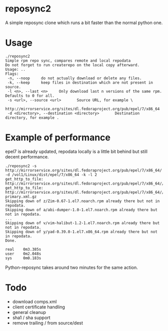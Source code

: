 # reposync2
A simple reposync clone which runs a bit faster than the normal python one.

# Usage
```
./reposync2
Simple rpm repo sync, compares remote and local repodata
Do not forget to run createrepo on the local copy afterward.
Usage: ..
Flags:
 -n, --noop     do not actually download or delete any files.
 -k, --keep     keep files in destination which are not present in source.
 -l <n>, --last <n>     Only download last n versions of the same rpm. Defaults to 0 for all.
 -s <url>, --source <url>       Source URL, for example \
                http://mirrorservice.org/sites/dl.fedoraproject.org/pub/epel/7/x86_64
 -d <directory>, --destination <directory>       Destination directory, for example .

```

# Example of performance
epel7 is already updated, repodata locally is a little bit behind but still decent performance.

```$ time make epel
./reposync2 -s http://mirrorservice.org/sites/dl.fedoraproject.org/pub/epel/7/x86_64/ -d /vol1/Linux/dist/epel/7/x86_64 -k -l 2
get_http_to_file: http://mirrorservice.org/sites/dl.fedoraproject.org/pub/epel/7/x86_64//repodata/repomd.xml
get_http_to_file: http://mirrorservice.org/sites/dl.fedoraproject.org/pub/epel/7/x86_64//repodata/72ef0a25b29a981d6d0bf196a7e61bbe1c730f40c8abce104f7a54d30d07b0f9-primary.xml.gz
Skipping down of z/Zim-0.67-1.el7.noarch.rpm already there but not in repodata.
Skipping down of a/abi-dumper-1.0-1.el7.noarch.rpm already there but not in repodata.
...
Skipping down of v/vim-halibut-1.2-1.el7.noarch.rpm already there but not in repodata.
Skipping down of y/yad-0.39.0-1.el7.x86_64.rpm already there but not in repodata.
Done.

real    0m3.385s
user    0m2.048s
sys     0m0.183s
```

Python-reposync takes around two minutes for the same action.

# Todo
- download comps.xml
- client certificate handling
- general cleanup
- sha1 / sha support
- remove trailing / from source/dest

